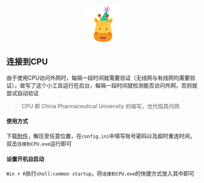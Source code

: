 <p align="center">
<img src="icon.png" width="100" >
</p>

## 连接到CPU

由于使用CPU访问外网时，每隔一段时间就需要验证（无线网与有线网均需要验证），故写了这个小工具运行在后台，每隔一段时间就检测能否访问外网，否则就尝试自动验证

> CPU 即 China Pharmaceutical University 的缩写，也代指其内网

#### 使用方式

下载<a href='https://github.com/wangtao2001/CPU/releases'>附件</a>，解压至任意位置，在`config.ini`中填写账号密码以及超时重连时间，双击`连接到CPU.exe`运行即可

#### 设置开机自启动

`Win + R`执行`shell:common startup`，将`连接到CPU.exe`的快捷方式放入其中即可
